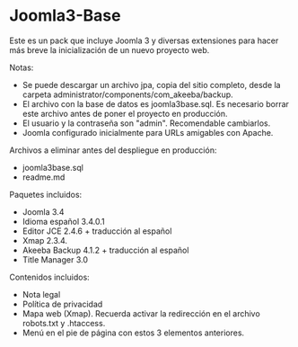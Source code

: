 Joomla3-Base
============

Este es un pack que incluye Joomla 3 y diversas extensiones para hacer más breve la inicialización de un nuevo proyecto web.

Notas:
- Se puede descargar un archivo jpa, copia del sitio completo, desde la carpeta administrator/components/com_akeeba/backup.
- El archivo con la base de datos es joomla3base.sql. Es necesario borrar este archivo antes de poner el proyecto en producción.
- El usuario y la contraseña son "admin". Recomendable cambiarlos.
- Joomla configurado inicialmente para URLs amigables con Apache.

Archivos a eliminar antes del despliegue en producción:
- joomla3base.sql
- readme.md

Paquetes incluidos:
- Joomla 3.4
- Idioma español 3.4.0.1
- Editor JCE 2.4.6 + traducción al español
- Xmap 2.3.4.
- Akeeba Backup 4.1.2 + traducción al español
- Title Manager 3.0

Contenidos incluidos:
- Nota legal
- Política de privacidad
- Mapa web (Xmap). Recuerda activar la redirección en el archivo robots.txt y .htaccess.
- Menú en el pie de página con estos 3 elementos anteriores.
